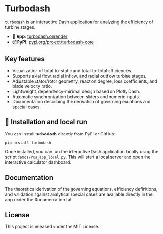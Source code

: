 # Turbodash

`turbodash` is an interactive Dash application for analyzing the efficiency of turbine stages.

- 🔗 **App**: [turbodash.onrender](https://turbodash.onrender.com/)
- 📦**PyPI**: [pypi.org/project/turbodash-core](https://pypi.org/project/turbodash-core/)


## Key features
- Visualization of total-to-static and total-to-total efficiencies.  
- Supports axial flow, radial inflow, and radial outflow turbine stages.
- Adjustable stator/rotor geometry, reaction degree, loss coefficients, and blade velocity ratio. 
- Lightweight, dependency-minimal design based on Plotly Dash.
- Automatic synchronization between sliders and numeric inputs.  
- Documentation describing the derivation of governing equations and special cases.  

## 🚀 Installation and local run

You can install **turbodash** directly from PyPI or GitHub:

```bash
pip install turbodash
```

Once installed, you can run the interactive Dash application locally using the script ``demos/run_app_local.py``. This will start a local server and open the interactive calculator dashboard.

## Documentation
The theoretical derivation of the governing equations, efficiency definitions, and validation against analytical special cases are available directly in the app under the Documentation tab.

## License
This project is released under the MIT License.
